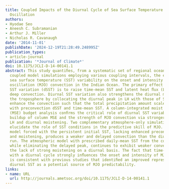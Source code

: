 ```yaml
---
title: Coupled Impacts of the Diurnal Cycle of Sea Surface Temperature on the Madden–Julian
  Oscillation
authors:
- Hyodae Seo
- Aneesh C. Subramanian
- Arthur J. Miller
- Nicholas R. Cavanaugh
date: '2014-11-01'
publishDate: '2024-12-19T21:28:49.248995Z'
publication_types:
- article-journal
publication: '*Journal of Climate*'
doi: 10.1175/JCLI-D-14-00141.1
abstract: This study quantiﬁes, from a systematic set of regional ocean–atmosphere
  coupled model simulations employing various coupling intervals, the effect of subdaily
  sea surface temperature (SST) variability on the onset and intensity of Madden–Julian
  oscillation (MJO) convection in the Indian Ocean. The primary effect of diurnal
  SST variation (dSST) is to raise time-mean SST and latent heat ﬂux (LH) prior to
  deep convection. Diurnal SST variation also strengthens the diurnal moistening of
  the troposphere by collocating the diurnal peak in LH with those of SST. Both effects
  enhance the convection such that the total precipitation amount scales quasi-linearly
  with preconvection dSST and time-mean SST. A column-integrated moist static energy
  (MSE) budget analysis conﬁrms the critical role of diurnal SST variability in the
  buildup of column MSE and the strength of MJO convection via stronger time-mean
  LH and diurnal moistening. Two complementary atmosphere-only simulations further
  elucidate the role of SST conditions in the predictive skill of MJO. The atmospheric
  model forced with the persistent initial SST, lacking enhanced preconvection warming
  and moistening, produces a weaker and delayed convection than the diurnally coupled
  run. The atmospheric model with prescribed daily-mean SST from the coupled run,
  while eliminating the delayed peak, continues to exhibit weaker convection due to
  the lack of strong moistening on a diurnal basis. The fact that time-evolving SST
  with a diurnal cycle strongly inﬂuences the onset and intensity of MJO convection
  is consistent with previous studies that identiﬁed an improved representation of
  diurnal SST as a potential source of MJO predictability.
links:
- name: URL
  url: http://journals.ametsoc.org/doi/10.1175/JCLI-D-14-00141.1
---
```

